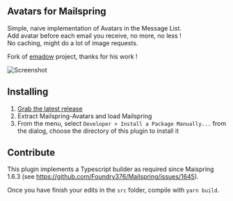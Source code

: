## Avatars for Mailspring

Simple, naive implementation of Avatars in the Message List.<br>
Add avatar before each email you receive, no more, no less !<br>
No caching, might do a lot of image requests.

Fork of [emadow](https://github.com/emadow/mailspring-avatars) project, thanks for his work !<br>

![Screenshot](screenshot.png)

## Installing

1. [Grab the latest release](https://github.com/Striffly/mailspring-avatars/releases)
2. Extract Mailspring-Avatars and load Mailspring
3. From the menu, select `Developer > Install a Package Manually...` from the dialog, choose the directory of this plugin to install it


## Contribute

This plugin implements a Typescript builder as required since Maispring 1.6.3 (see https://github.com/Foundry376/Mailspring/issues/1645).

Once you have finish your edits in the `src` folder, compile with `yarn build`.
